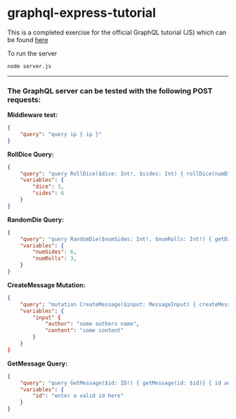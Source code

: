 # graphql-express-tutorial

This is a completed exercise for the official GraphQL tutorial (JS) which can be found [here](https://graphql.org/graphql-js/)

To run the server
```bash
node server.js
```
---
### The GraphQL server can be tested with the following POST requests:

**Middleware test:**
```json
{
    "query": "query ip { ip }" 
}
```
**RollDice Query:**
```json
{
    "query": "query RollDice($dice: Int!, $sides: Int) { rollDice(numDice: $dice, numSides: $sides ) }",
    "variables": {
        "dice": 3,
        "sides": 6
    }
}
```
**RandomDie Query:**
```json
{
    "query": "query RandomDie($numSides: Int!, $numRolls: Int!) { getDie(numSides: $numSides) { rollOnce roll(numRolls: $numRolls ) } }",
    "variables": {
        "numSides": 6,
        "numRolls": 3,
    }
}
```
**CreateMessage Mutation:**
```json
{
    "query": "mutation CreateMessage($input: MessageInput) { createMessage(input: $input) { id } }",
    "variables": {
        "input" {
            "author": "some authors name",
            "content": "some content"
        }
    }
}
```
**GetMessage Query:**
```json
{
    "query": "query GetMessage($id: ID!) { getMessage(id: $id)} { id author content } }",
    "variables": {
        "id": "enter a valid id here"
    }
}
```